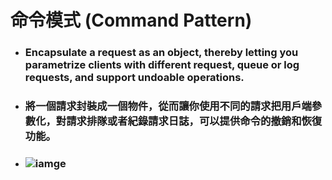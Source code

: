 命令模式 (Command Pattern)
=====
* ### Encapsulate a request as an object, thereby letting you parametrize clients with different request, queue or log requests, and support undoable operations.
* ### 將一個請求封裝成一個物件，從而讓你使用不同的請求把用戶端參數化，對請求排隊或者紀錄請求日誌，可以提供命令的撤銷和恢復功能。
* ### ![iamge](https://gitlab.com/ChiangWei/main/-/raw/master/DesignPatterns%20(Python)/%E5%91%BD%E4%BB%A4%E6%A8%A1%E5%BC%8F%20(Command%20Pattern)/%E5%91%BD%E4%BB%A4%E6%A8%A1%E5%BC%8F%E7%9A%84%E9%A1%9E%E5%88%A5%E5%9C%96.jpg)
